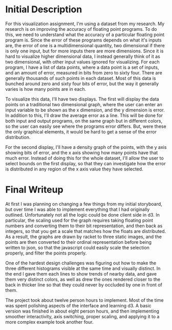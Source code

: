 Initial Description
===================

For this visualization assignment, I'm using a dataset from my
research. My research is on improving the accuracy of floating point
programs. To do this, we need to understand what the accuracy of a
particular floating point program is. Since the error of these
programs depends on what it's inputs are, the error of one is a
multidimensional quantity, two dimensional if there is only one input,
but for more inputs there are more dimensions. Since it is hard to
visualize higher dimensional data, I instead generally think of it as
two dimensional, with other input values ignored for visualizing. For
each program, I have a list of data points, where a data point is a
set of inputs, and an amount of error, measured in bits from zero to
sixty four. There are generally thousands of such points in each
dataset. Most of this data is bunched around zero and sixty four bits
of error, but the way it generally varies is how many points are in
each.

To visualize this data, I'll have two displays. The first will display
the data points on a traditional two dimensional graph, where the user
can enter an input variable to be shown as the x dimension, and the y
dimension is error. In addition to this, I'll draw the average error
as a line. This will be done for both input and output programs, on
the same graph but in different colors, so the user can easily see
where the programs error differs. But, were these the only graphical
elements, it would be hard to get a sense of the error distribution.

For the second display, I'll have a density graph of the points, with
the y axis showing bits of error, and the x axis showing how many
points have that much error. Instead of doing this for the whole
dataset, I'll allow the user to select bounds on the first display, so
that they can investigate how the error is distributed in any region
of the x axis value they have selected.


Final Writeup
=============

At first I was planning on changing a few things from my initial
storyboard, but over time I was able to implement everything that I
had originally outlined. Unfortunately not all the logic could be done
client side in d3. In particular, the scaling used for the graph
requires taking floating point numbers and converting them to their
bit representation, and then back as integers, so that you get a scale
that matches how the floats are distributed. As a result, the graphs
are drawn by racket to three static images, and the points are then
converted to their ordinal representation before being written to
json, so that the javascript could easily scale the selection
properly, and filter the points properly.

One of the hardest design challenges was figuring out how to make the
three different histograms visible at the same time and visually
distinct. In the end I gave them each lines to show trends of nearby
data, and gave them very distinct colors, as well as drew the ones
rendered closer to the back in thicker line so that they could never
by occluded by one in front of them.

The project took about twelve person hours to implement. Most of the
time was spent polishing aspects of the interface and learning d3. A
basic version was finished in about eight person hours, and then
implementing smoother interactivity, axis switching, proper scaling,
and applying it to a more complex example took another four.
